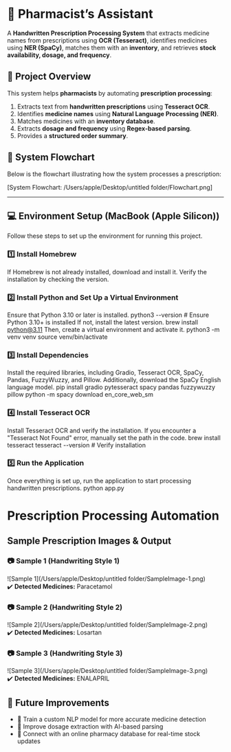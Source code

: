 # 🏥 Pharmacist’s Assistant

A **Handwritten Prescription Processing System** that extracts medicine names from prescriptions using **OCR (Tesseract)**, identifies medicines using **NER (SpaCy)**, matches them with an **inventory**, and retrieves **stock availability, dosage, and frequency**.

## 📜 Project Overview

This system helps **pharmacists** by automating **prescription processing**:
1. Extracts text from **handwritten prescriptions** using **Tesseract OCR**.
2. Identifies **medicine names** using **Natural Language Processing (NER)**.
3. Matches medicines with an **inventory database**.
4. Extracts **dosage and frequency** using **Regex-based parsing**.
5. Provides a **structured order summary**.

## 🔄 System Flowchart

Below is the flowchart illustrating how the system processes a prescription:

[System Flowchart: /Users/apple/Desktop/untitled folder/Flowchart.png]

---

## 💻 Environment Setup (MacBook (Apple Silicon))

Follow these steps to set up the environment for running this project.

### 1️⃣ Install Homebrew
If Homebrew is not already installed, download and install it. Verify the installation by checking the version.

### 2️⃣ Install Python and Set Up a Virtual Environment
Ensure that Python 3.10 or later is installed. python3 --version  # Ensure Python 3.10+ is installed
If not, install the latest version. brew install python@3.11
Then, create a virtual environment and activate it. python3 -m venv venv source venv/bin/activate


### 3️⃣ Install Dependencies
Install the required libraries, including Gradio, Tesseract OCR, SpaCy, Pandas, FuzzyWuzzy, and Pillow. Additionally, download the SpaCy English language model. 
pip install gradio pytesseract spacy pandas fuzzywuzzy pillow
python -m spacy download en_core_web_sm


### 4️⃣ Install Tesseract OCR
Install Tesseract OCR and verify the installation. If you encounter a "Tesseract Not Found" error, manually set the path in the code.
brew install tesseract
tesseract --version  # Verify installation


### 5️⃣ Run the Application
Once everything is set up, run the application to start processing handwritten prescriptions.
python app.py


# Prescription Processing Automation

## Sample Prescription Images & Output

### 📷 Sample 1 (Handwriting Style 1)
![Sample 1](/Users/apple/Desktop/untitled folder/SampleImage-1.png)  
✔️ **Detected Medicines:** Paracetamol 

### 📷 Sample 2 (Handwriting Style 2)
![Sample 2](/Users/apple/Desktop/untitled folder/SampleImage-2.png)  
✔️ **Detected Medicines:** Losartan  

### 📷 Sample 3 (Handwriting Style 3)
![Sample 3](/Users/apple/Desktop/untitled folder/SampleImage-3.png)  
✔️ **Detected Medicines:** ENALAPRIL

## 🔮 Future Improvements
- 🔹 Train a custom NLP model for more accurate medicine detection  
- 🔹 Improve dosage extraction with AI-based parsing  
- 🔹 Connect with an online pharmacy database for real-time stock updates 
